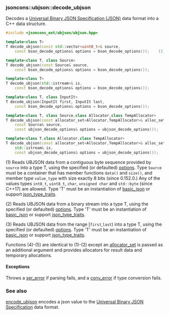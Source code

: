 ### jsoncons::ubjson::decode_ubjson

Decodes a [Universal Binary JSON Specification (JSON)](http://ubjson.org/) data format into a C++ data structure.

```cpp
#include <jsoncons_ext/ubjson/ubjson.hpp>

template<class T>
T decode_ubjson(const std::vector<uint8_t>& source,
    const bson_decode_options& options = bson_decode_options());    (1) (until 0.152.0)

template<class T, class Source>
T decode_ubjson(const Source& source,
    const bson_decode_options& options = bson_decode_options());           (1) (since 0.152.0)

template<class T>
T decode_ubjson(std::istream>& is,
    const bson_decode_options& options = bson_decode_options());           (2)

template<class T, class InputIt>
T decode_ubjson(InputIt first, InputIt last,
    const bson_decode_options& options = bson_decode_options());           (3)

template<class T, class Source,class Allocator,class TempAllocator>
T decode_ubjson(const allocator_set<Allocator,TempAllocator>& alloc_set,
    const Source& source,
    const ubjson_decode_options& options = ubjson_decode_options());       (4) (since 0.171.0)

template<class T,class Allocator,class TempAllocator>
T decode_ubjson(const allocator_set<Allocator,TempAllocator>& alloc_set,
    std::istream& is,
    const ubjson_decode_options& options = ubjson_decode_options());       (5) (since 0.171.0)
```

(1) Reads UBJSON data from a contiguous byte sequence provided by `source` into a type T, using the specified (or defaulted) [options](ubjson_options.md). 
Type `Source` must be a container that has member functions `data()` and `size()`, 
and member type `value_type` with size exactly 8 bits (since 0.152.0.)
Any of the values types `int8_t`, `uint8_t`, `char`, `unsigned char` and `std::byte` (since C++17) are allowed.
Type 'T' must be an instantiation of [basic_json](../basic_json.md) 
or support [json_type_traits](../json_type_traits.md).  

(2) Reads UBJSON data from a binary stream into a type T, using the specified (or defaulted) [options](ubjson_options.md). 
Type 'T' must be an instantiation of [basic_json](../basic_json.md) 
or support [json_type_traits](../json_type_traits.md).

(3) Reads UBJSON data from the range [`first`,`last`) into a type T, using the specified (or defaulted) [options](ubjson_options.md). 
Type 'T' must be an instantiation of [basic_json](../basic_json.md) 
or support [json_type_traits](../json_type_traits.md).

Functions (4)-(5) are identical to (1)-(2) except an [allocator_set](../allocator_set.md) is passed as an additional argument and
provides allocators for result data and temporary allocations.

#### Exceptions

Throws a [ser_error](../ser_error.md) if parsing fails, and a [conv_error](conv_error.md) if type conversion fails.

### See also

[encode_ubjson](encode_ubjson.md) encodes a json value to the [Universal Binary JSON Specification](http://ubjson.org/) data format.


